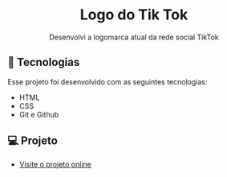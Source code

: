 <h1 align="center"> Logo do Tik Tok </h1>

<p align="center"> Desenvolvi a logomarca atual da rede social TikTok</p>

## 🚀 Tecnologias

Esse projeto foi desenvolvido com as seguintes tecnologias:

- HTML
- CSS
- Git e Github

## 💻 Projeto

- [Visite o projeto online](https://andreh-carioca.github.io/logo-instagram/)
